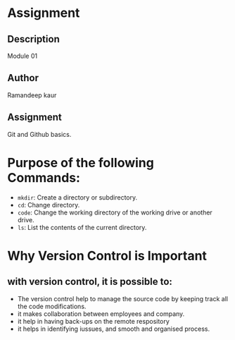# Assignment

## Description
Module 01

## Author
Ramandeep kaur

## Assignment
Git and Github basics.

# Purpose of the following Commands:
- `mkdir`: Create a directory or subdirectory.
- `cd`: Change directory.
- `code`: Change the working directory of the working drive or another drive.
- `ls`: List the contents of the current directory.
# Why Version Control is Important
## with version control, it is possible to:
- The version control help to manage the source code by keeping track all the code modifications.
- it makes collaboration between employees and company.
- it help in having back-ups on the remote respository
- it helps in identifying iussues, and smooth and organised process.

